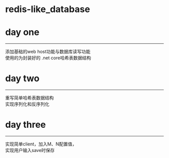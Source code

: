 # redis-like_database
# day one
------
添加基础的web host功能与数据库读写功能  
使用的为封装好的 .net core哈希表数据结构  
  
# day two
------
重写简单哈希表数据结构  
实现序列化和反序列化  
  
# day three
------
实现简单client，加入M、N配置值，  
实现用户输入save时保存